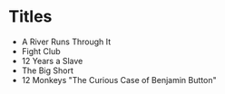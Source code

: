 # Titles

- A River Runs Through It
- Fight Club
- 12 Years a Slave
- The Big Short
- 12 Monkeys
  "The Curious Case of Benjamin Button"
